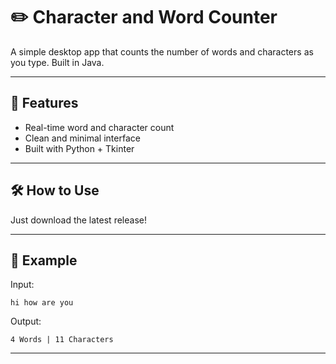 # ✏️ Character and Word Counter

A simple desktop app that counts the number of words and characters as you type. Built in Java.

---

## 🚀 Features

- Real-time word and character count  
- Clean and minimal interface  
- Built with Python + Tkinter

---

## 🛠️ How to Use

Just download the latest release!

---

## 🧪 Example

Input:
```
hi how are you
```

Output:
```
4 Words | 11 Characters
```
---
